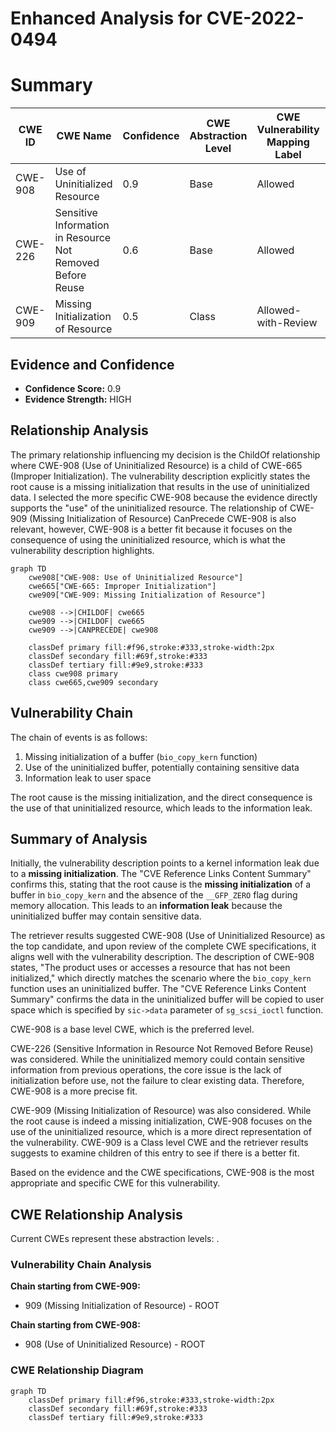 # Enhanced Analysis for CVE-2022-0494

# Summary
| CWE ID | CWE Name | Confidence | CWE Abstraction Level | CWE Vulnerability Mapping Label | CWE-Vulnerability Mapping Notes |
|---|---|---|---|---|---|
| CWE-908 | Use of Uninitialized Resource | 0.9 | Base | Allowed | Primary CWE |
| CWE-226 | Sensitive Information in Resource Not Removed Before Reuse | 0.6 | Base | Allowed | Secondary Candidate |
| CWE-909 | Missing Initialization of Resource | 0.5 | Class | Allowed-with-Review | Secondary Candidate |

## Evidence and Confidence

*   **Confidence Score:** 0.9
*   **Evidence Strength:** HIGH

## Relationship Analysis
The primary relationship influencing my decision is the ChildOf relationship where CWE-908 (Use of Uninitialized Resource) is a child of CWE-665 (Improper Initialization). The vulnerability description explicitly states the root cause is a missing initialization that results in the use of uninitialized data. I selected the more specific CWE-908 because the evidence directly supports the "use" of the uninitialized resource. The relationship of CWE-909 (Missing Initialization of Resource) CanPrecede CWE-908 is also relevant, however, CWE-908 is a better fit because it focuses on the consequence of using the uninitialized resource, which is what the vulnerability description highlights.

```mermaid
graph TD
    cwe908["CWE-908: Use of Uninitialized Resource"]
    cwe665["CWE-665: Improper Initialization"]
    cwe909["CWE-909: Missing Initialization of Resource"]
    
    cwe908 -->|CHILDOF| cwe665
    cwe909 -->|CHILDOF| cwe665
    cwe909 -->|CANPRECEDE| cwe908
    
    classDef primary fill:#f96,stroke:#333,stroke-width:2px
    classDef secondary fill:#69f,stroke:#333
    classDef tertiary fill:#9e9,stroke:#333
    class cwe908 primary
    class cwe665,cwe909 secondary
```

## Vulnerability Chain
The chain of events is as follows:
1.  Missing initialization of a buffer (`bio_copy_kern` function)
2.  Use of the uninitialized buffer, potentially containing sensitive data
3.  Information leak to user space

The root cause is the missing initialization, and the direct consequence is the use of that uninitialized resource, which leads to the information leak.

## Summary of Analysis
Initially, the vulnerability description points to a kernel information leak due to a **missing initialization**. The "CVE Reference Links Content Summary" confirms this, stating that the root cause is the **missing initialization** of a buffer in `bio_copy_kern` and the absence of the `__GFP_ZERO` flag during memory allocation. This leads to an **information leak** because the uninitialized buffer may contain sensitive data.

The retriever results suggested CWE-908 (Use of Uninitialized Resource) as the top candidate, and upon review of the complete CWE specifications, it aligns well with the vulnerability description. The description of CWE-908 states, "The product uses or accesses a resource that has not been initialized," which directly matches the scenario where the `bio_copy_kern` function uses an uninitialized buffer. The "CVE Reference Links Content Summary" confirms the data in the uninitialized buffer will be copied to user space which is specified by `sic->data` parameter of `sg_scsi_ioctl` function.

CWE-908 is a base level CWE, which is the preferred level.

CWE-226 (Sensitive Information in Resource Not Removed Before Reuse) was considered. While the uninitialized memory could contain sensitive information from previous operations, the core issue is the lack of initialization before use, not the failure to clear existing data. Therefore, CWE-908 is a more precise fit.

CWE-909 (Missing Initialization of Resource) was also considered. While the root cause is indeed a missing initialization, CWE-908 focuses on the use of the uninitialized resource, which is a more direct representation of the vulnerability. CWE-909 is a Class level CWE and the retriever results suggests to examine children of this entry to see if there is a better fit.

Based on the evidence and the CWE specifications, CWE-908 is the most appropriate and specific CWE for this vulnerability.


## CWE Relationship Analysis

Current CWEs represent these abstraction levels: .


### Vulnerability Chain Analysis

**Chain starting from CWE-909:**
- 909 (Missing Initialization of Resource) - ROOT


**Chain starting from CWE-908:**
- 908 (Use of Uninitialized Resource) - ROOT



### CWE Relationship Diagram

```mermaid
graph TD
    classDef primary fill:#f96,stroke:#333,stroke-width:2px
    classDef secondary fill:#69f,stroke:#333
    classDef tertiary fill:#9e9,stroke:#333
```